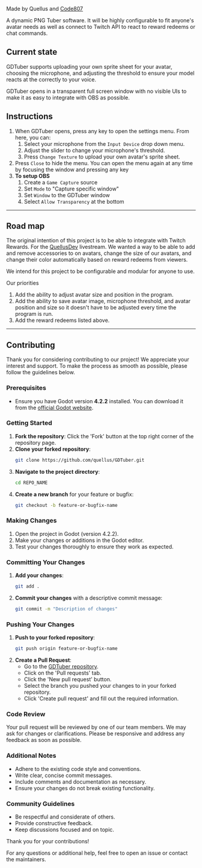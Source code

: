 Made by Quellus and [Code807](https://github.com/code807)

A dynamic PNG Tuber software. It will be highly configurable to fit anyone's avatar needs as well as connect to Twitch API to react to reward redeems or chat commands.

## Current state
GDTuber supports uploading your own sprite sheet for your avatar, choosing the microphone, and adjusting the threshold to ensure your model reacts at the correctly to your voice.

GDTuber opens in a transparent full screen window with no visible UIs to make it as easy to integrate with OBS as possible.

## Instructions
1. When GDTuber opens, press any key to open the settings menu.
From here, you can:
    1. Select your microphone from the `Input Device` drop down menu.
    2. Adjust the slider to change your microphone's threshold.
    3. Press `Change Texture` to upload your own avatar's sprite sheet.
2. Press `Close` to hide the menu. You can open the menu again at any time by focusing the window and pressing any key
3. **To setup OBS**
    1. Create a `Game Capture` source
    2. Set `Mode` to "Capture specific window"
    3. Set `Window` to the GDTuber window
    4. Select `Allow Transparency` at the bottom

---

## Road map
The original intention of this project is to be able to integrate with Twitch Rewards. For the [QuellusDev](twitch.tv/quellusdev) livestream. We wanted a way to be able to add and remove accessories to on avatars, change the size of our avatars, and change their color automatically based on reward redeems from viewers.

We intend for this project to be configurable and modular for anyone to use.

Our priorities
1. Add the ability to adjust avatar size and position in the program.
2. Add the ability to save avatar image, microphone threshold, and avatar position and size so it doesn't have to be adjusted every time the program is run.
3. Add the reward redeems listed above.

---

## Contributing

Thank you for considering contributing to our project! We appreciate your interest and support. To make the process as smooth as possible, please follow the guidelines below.

### Prerequisites

- Ensure you have Godot version **4.2.2** installed. You can download it from the [official Godot website](https://godotengine.org/download).

### Getting Started

1. **Fork the repository**: Click the 'Fork' button at the top right corner of the repository page.
2. **Clone your forked repository**: 
    ```sh
    git clone https://github.com/quellus/GDTuber.git
    ```
3. **Navigate to the project directory**:
    ```sh
    cd REPO_NAME
    ```
4. **Create a new branch** for your feature or bugfix:
    ```sh
    git checkout -b feature-or-bugfix-name
    ```

### Making Changes

1. Open the project in Godot (version 4.2.2).
2. Make your changes or additions in the Godot editor.
3. Test your changes thoroughly to ensure they work as expected.

### Committing Your Changes

1. **Add your changes**:
    ```sh
    git add .
    ```
2. **Commit your changes** with a descriptive commit message:
    ```sh
    git commit -m "Description of changes"
    ```

### Pushing Your Changes

1. **Push to your forked repository**:
    ```sh
    git push origin feature-or-bugfix-name
    ```
2. **Create a Pull Request**:
    - Go to the [GDTuber repository](https://github.com/quellus/GDTuber).
    - Click on the 'Pull requests' tab.
    - Click the 'New pull request' button.
    - Select the branch you pushed your changes to in your forked repository.
    - Click 'Create pull request' and fill out the required information.


### Code Review

Your pull request will be reviewed by one of our team members. We may ask for changes or clarifications. Please be responsive and address any feedback as soon as possible.

### Additional Notes

- Adhere to the existing code style and conventions.
- Write clear, concise commit messages.
- Include comments and documentation as necessary.
- Ensure your changes do not break existing functionality.

### Community Guidelines

- Be respectful and considerate of others.
- Provide constructive feedback.
- Keep discussions focused and on topic.

Thank you for your contributions!

For any questions or additional help, feel free to open an issue or contact the maintainers.
